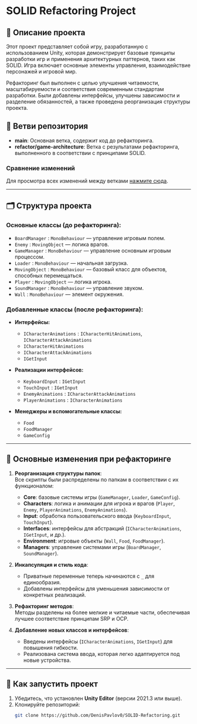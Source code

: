 # SOLID Refactoring Project

## 📖 Описание проекта

Этот проект представляет собой игру, разработанную с использованием Unity, которая демонстрирует базовые принципы разработки игр и применения архитектурных паттернов, таких как SOLID. Игра включает основные элементы управления, взаимодействие персонажей и игровой мир.

Рефакторинг был выполнен с целью улучшения читаемости, масштабируемости и соответствия современным стандартам разработки. Были добавлены интерфейсы, улучшены зависимости и разделение обязанностей, а также проведена реорганизация структуры проекта.

## 📝 Ветви репозитория

- **main**: Основная ветка, содержит код до рефакторинга.
- **refactor/game-architecture**: Ветка с результатами рефакторинга, выполненного в соответствии с принципами SOLID.

### Сравнение изменений

Для просмотра всех изменений между ветками [нажмите сюда](https://github.com/DenisPavlov0/SOLID-Refactoring/compare/main...refactor/game-architecture).

---

## 🗂️ Структура проекта

### Основные классы (до рефакторинга):
- `BoardManager` : `MonoBehaviour` — управление игровым полем.
- `Enemy` : `MovingObject` — логика врагов.
- `GameManager` : `MonoBehaviour` — управление основным игровым процессом.
- `Loader` : `MonoBehaviour` — начальная загрузка.
- `MovingObject` : `MonoBehaviour` — базовый класс для объектов, способных перемещаться.
- `Player` : `MovingObject` — логика игрока.
- `SoundManager` : `MonoBehaviour` — управление звуком.
- `Wall` : `MonoBehaviour` — элемент окружения.

### Добавленные классы (после рефакторинга):
- **Интерфейсы:**
  - `ICharacterAnimations` : `ICharacterHitAnimations`, `ICharacterAttackAnimations` 
  - `ICharacterHitAnimations`
  - `ICharacterAttackAnimations` 
  - `IGetInput`

- **Реализации интерфейсов:**
  - `KeyboardInput` : `IGetInput` 
  - `TouchInput` : `IGetInput` 
  - `EnemyAnimations` : `ICharacterAttackAnimations` 
  - `PlayerAnimations` : `ICharacterAnimations` 

- **Менеджеры и вспомогательные классы:**
  - `Food` 
  - `FoodManager` 
  - `GameConfig` 

---

## 🔧 Основные изменения при рефакторинге

1. **Реорганизация структуры папок**:  
   Все скрипты были распределены по папкам в соответствии с их функционалом:  
   - **Core**: базовые системы игры (`GameManager`, `Loader`, `GameConfig`).  
   - **Characters**: логика и анимации для игрока и врагов (`Player`, `Enemy`, `PlayerAnimations`, `EnemyAnimations`).  
   - **Input**: обработка пользовательского ввода (`KeyboardInput`, `TouchInput`).  
   - **Interfaces**: интерфейсы для абстракций (`ICharacterAnimations`, `IGetInput`, и др.).  
   - **Environment**: игровые объекты (`Wall`, `Food`, `FoodManager`).  
   - **Managers**: управление системами игры (`BoardManager`, `SoundManager`).

2. **Инкапсуляция и стиль кода**:  
   - Приватные переменные теперь начинаются с `_` для единообразия.  
   - Добавлены интерфейсы для уменьшения зависимости от конкретных реализаций.  

3. **Рефакторинг методов**:  
   Методы разделены на более мелкие и читаемые части, обеспечивая лучшее соответствие принципам SRP и OCP.

4. **Добавление новых классов и интерфейсов**:  
   - Введены интерфейсы (`ICharacterAnimations`, `IGetInput`) для повышения гибкости.  
   - Реализована система ввода, которая легко адаптируется под новые устройства.

---

## 📌 Как запустить проект

1. Убедитесь, что установлен **Unity Editor** (версии 2021.3 или выше).  
2. Клонируйте репозиторий:  
   ```bash
   git clone https://github.com/DenisPavlov0/SOLID-Refactoring.git
